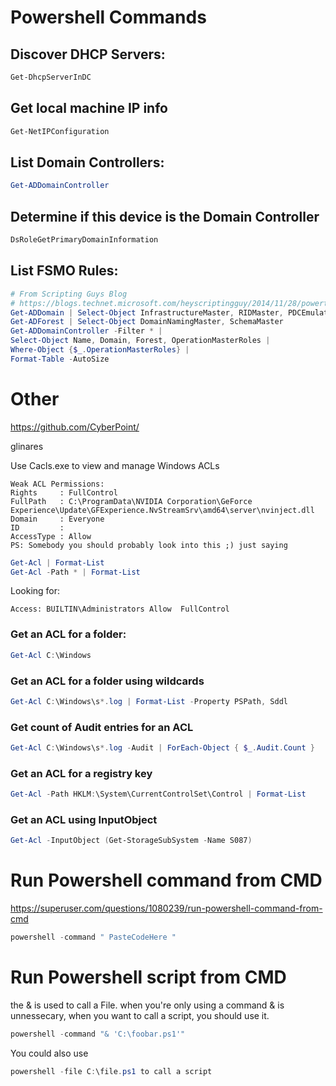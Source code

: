 # Powershell Commands
## Discover DHCP Servers:
```Powershell
Get-DhcpServerInDC
```
## Get local machine IP info
```Powershell
Get-NetIPConfiguration
```
## List Domain Controllers:
```Powershell
Get-ADDomainController
```
## Determine if this device is the Domain Controller
```Powershell
DsRoleGetPrimaryDomainInformation
```

## List FSMO Rules:
```Powershell
# From Scripting Guys Blog
# https://blogs.technet.microsoft.com/heyscriptingguy/2014/11/28/powertip-use-powershell-to-get-list-of-fsmo-role-holders/
Get-ADDomain | Select-Object InfrastructureMaster, RIDMaster, PDCEmulator
Get-ADForest | Select-Object DomainNamingMaster, SchemaMaster
Get-ADDomainController -Filter * |
Select-Object Name, Domain, Forest, OperationMasterRoles |
Where-Object {$_.OperationMasterRoles} |
Format-Table -AutoSize
```



# Other
https://github.com/CyberPoint/

glinares

Use Cacls.exe to view and manage Windows ACLs
```
Weak ACL Permissions:
Rights     : FullControl
FullPath   : C:\ProgramData\NVIDIA Corporation\GeForce Experience\Update\GFExperience.NvStreamSrv\amd64\server\nvinject.dll
Domain     : Everyone
ID         :
AccessType : Allow
PS: Somebody you should probably look into this ;) just saying
```
```Powershell
Get-Acl | Format-List
Get-Acl -Path * | Format-List
```
Looking for: 
```
Access: BUILTIN\Administrators Allow  FullControl
```
### Get an ACL for a folder:
```Powershell
Get-Acl C:\Windows
```

### Get an ACL for a folder using wildcards
```Powershell
Get-Acl C:\Windows\s*.log | Format-List -Property PSPath, Sddl
```

### Get count of Audit entries for an ACL
```Powershell
Get-Acl C:\Windows\s*.log -Audit | ForEach-Object { $_.Audit.Count }
```

### Get an ACL for a registry key
```Powershell
Get-Acl -Path HKLM:\System\CurrentControlSet\Control | Format-List
```

### Get an ACL using **InputObject**
```Powershell
Get-Acl -InputObject (Get-StorageSubSystem -Name S087)
```







# Run Powershell command from CMD
https://superuser.com/questions/1080239/run-powershell-command-from-cmd
```Powershell
powershell -command " PasteCodeHere "
```
# Run Powershell script from CMD
the & is used to call a File. when you're only using a command & is unnessecary, when you want to call a script, you should use it.
```Powershell
powershell -command "& 'C:\foobar.ps1'"
```
You could also use 
```Powershell
powershell -file C:\file.ps1 to call a script
```







